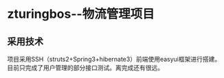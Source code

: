 # zturingbos--物流管理项目

## 采用技术
项目采用SSH（struts2+Spring3+hibernate3）前端使用easyui框架进行搭建。目前只完成了用户管理的部分接口测试。离完成还有很远。
